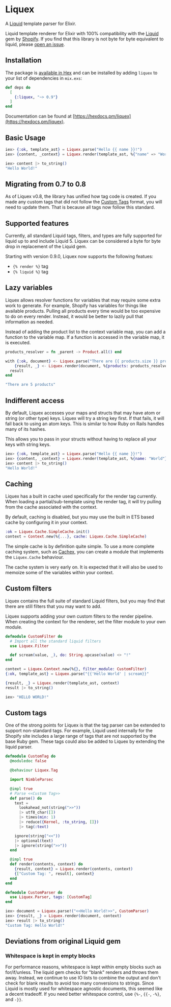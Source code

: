 # Liquex

A [Liquid](https://shopify.github.io/liquid/) template parser for Elixir.

Liquid template renderer for Elixir with 100% compatibility with the
[Liquid](https://shopify.github.io/liquid/) gem by [Shopify](https://www.shopify.com/).
If you find that this library is not byte for byte equivalent to liquid, please
[open an issue](https://github.com/markglenn/liquex/issues).

## Installation

The package is [available in Hex](https://hex.pm/packages/liquex) and can be installed
by adding `liquex` to your list of dependencies in `mix.exs`:

```elixir
def deps do
  [
    {:liquex, "~> 0.9"}
  ]
end
```

Documentation can be found at [https://hexdocs.pm/liquex](https://hexdocs.pm/liquex).

## Basic Usage

```elixir
iex> {:ok, template_ast} = Liquex.parse("Hello {{ name }}!")
iex> {content, _context} = Liquex.render(template_ast, %{"name" => "World"})

iex> content |> to_string()
"Hello World!"
```

## Migrating from 0.7 to 0.8

As of Liquex v0.8, the library has unified how tag code is created. If you made
any custom tags that did not follow the
[Custom Tags](https://hexdocs.pm/liquex/Liquex.html#module-custom-tags) format,
you will need to update them. That is because all tags now follow this standard.

## Supported features

Currently, all standard Liquid tags, filters, and types are fully supported
for liquid up to and include Liquid 5. Liquex can be considered a byte for byte
drop in replacement of the Liquid gem.

Starting with version 0.9.0, Liquex now supports the following featues:

  * `{% render %}` tag
  * `{% liquid %}` tag

## Lazy variables

Liquex allows resolver functions for variables that may require some extra
work to generate. For example, Shopify has variables for things like
available products. Pulling all products every time would be too expensive
to do on every render. Instead, it would be better to lazily pull that
information as needed.

Instead of adding the product list to the context variable map, you can add
a function to the variable map. If a function is accessed in the variable
map, it is executed.

```elixir
products_resolver = fn _parent -> Product.all() end

with {:ok, document} <- Liquex.parse("There are {{ products.size }} products"),
    {result, _} <- Liquex.render(document, %{products: products_resolver}) do
  result
end

"There are 5 products"
```

## Indifferent access

By default, Liquex accesses your maps and structs that may have atom or
string (or other type) keys. Liquex will try a string key first. If that
fails, it will fall back to using an atom keys.  This is similar to how
Ruby on Rails handles many of its hashes.

This allows you to pass in your structs without having to replace all your
keys with string keys.

```elixir
iex> {:ok, template_ast} = Liquex.parse("Hello {{ name }}!")
iex> {content, _context} = Liquex.render(template_ast, %{name: "World"})
iex> content |> to_string()
"Hello World!"
```

## Caching

Liquex has a built in cache used specifically for the render tag currently. When
loading a partial/sub-template using the render tag, it will try pulling from
the cache associated with the context.

By default, caching is disabled, but you may use the built in ETS based cache by
configuring it in your context.

```elixir
:ok = Liquex.Cache.SimpleCache.init()
context = Context.new(%{...}, cache: Liquex.Cache.SimpleCache)
```

The simple cache is by definition quite simple. To use a more complete caching
system, such as [Cachex](https://github.com/whitfin/cachex), you can create a
module that implements the `Liquex.Cache` behaviour.

The cache system is very early on. It is expected that it will also be used to
memoize some of the variables within your context.

## Custom filters

Liquex contains the full suite of standard Liquid filters, but you may find that there are still
filters that you may want to add.

Liquex supports adding your own custom filters to the render pipeline.  When creating the context
for the renderer, set the filter module to your own module.

```elixir
defmodule CustomFilter do
  # Import all the standard liquid filters
  use Liquex.Filter

  def scream(value, _), do: String.upcase(value) <> "!"
end

context = Liquex.Context.new(%{}, filter_module: CustomFilter)
{:ok, template_ast} = Liquex.parse("{{'Hello World' | scream}}"

{result, _} = Liquex.render(template_ast, context)
result |> to_string()

iex> "HELLO WORLD!"
```

## Custom tags

One of the strong points for Liquex is that the tag parser can be extended to support non-standard
tags. For example, Liquid used internally for the Shopify site includes a large range of tags that
are not supported by the base Ruby gem.  These tags could also be added to Liquex by extending the
liquid parser.

```elixir
defmodule CustomTag do
  @moduledoc false

  @behaviour Liquex.Tag

  import NimbleParsec

  @impl true
  # Parse <<Custom Tag>>
  def parse() do
    text =
      lookahead_not(string(">>"))
      |> utf8_char([])
      |> times(min: 1)
      |> reduce({Kernel, :to_string, []})
      |> tag(:text)

    ignore(string("<<"))
    |> optional(text)
    |> ignore(string(">>"))
  end

  @impl true
  def render(contents, context) do
    {result, context} = Liquex.render(contents, context)
    {["Custom Tag: ", result], context}
  end
end

defmodule CustomParser do
  use Liquex.Parser, tags: [CustomTag]
end

iex> document = Liquex.parse!("<<Hello World!>>", CustomParser)
iex> {result, _} = Liquex.render(document, context)
iex> result |> to_string()
"Custom Tag: Hello World!"
```

## Deviations from original Liquid gem

### Whitespace is kept in empty blocks

For performance reasons, whitespace is kept within empty blocks such as
for/if/unless. The liquid gem checks for "blank" renders and throws them away.
Instead, we continue to use IO lists to combine the output and don't check for
blank results to avoid too many conversions to strings.  Since Liquid is mostly
used for whitespace agnostic documents, this seemed like a decent tradeoff. If
you need better whitespace control, use `{%-`, `{{-`, `-%}`, and `-}}`.